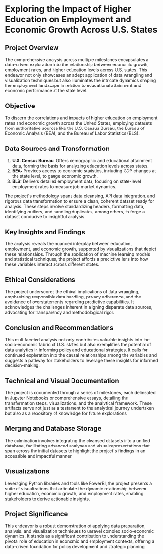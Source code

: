 # Exploring the Impact of Higher Education on Employment and Economic Growth Across U.S. States

## Project Overview
The comprehensive analysis across multiple milestones encapsulates a data-driven exploration into the relationship between economic growth, employment rates, and higher education levels across U.S. states. This endeavor not only showcases an adept application of data wrangling and visualization techniques but also illuminates the intricate dynamics shaping the employment landscape in relation to educational attainment and economic performance at the state level.

## Objective
To discern the correlations and impacts of higher education on employment rates and economic growth across the United States, employing datasets from authoritative sources like the U.S. Census Bureau, the Bureau of Economic Analysis (BEA), and the Bureau of Labor Statistics (BLS).

## Data Sources and Transformation
1. **U.S. Census Bureau:** Offers demographic and educational attainment data, forming the basis for analyzing education levels across states.
2. **BEA:** Provides access to economic statistics, including GDP changes at the state level, to gauge economic growth.
3. **BLS:** Delivers detailed employment data, focusing on state-level employment rates to measure job market dynamics.

The project's methodology spans data cleansing, API data integration, and rigorous data transformation to ensure a clean, coherent dataset ready for analysis. These steps involve standardizing headers, formatting data, identifying outliers, and handling duplicates, among others, to forge a dataset conducive to insightful analysis.

## Key Insights and Findings
The analysis reveals the nuanced interplay between education, employment, and economic growth, supported by visualizations that depict these relationships. Through the application of machine learning models and statistical techniques, the project affords a predictive lens into how these variables interact across different states.

## Ethical Considerations
The project underscores the ethical implications of data wrangling, emphasizing responsible data handling, privacy adherence, and the avoidance of overstatements regarding predictive capabilities. It acknowledges the challenges inherent in aligning disparate data sources, advocating for transparency and methodological rigor.

## Conclusion and Recommendations
This multifaceted analysis not only contributes valuable insights into the socio-economic fabric of U.S. states but also exemplifies the potential of data analytics in informing policy and educational strategies. It calls for continued exploration into the causal relationships among the variables and suggests a pathway for stakeholders to leverage these insights for informed decision-making.

## Technical and Visual Documentation
The project is documented through a series of milestones, each delineated in Jupyter Notebooks or comprehensive essays, detailing the transformation steps, visualizations, and the analytical framework. These artifacts serve not just as a testament to the analytical journey undertaken but also as a repository of knowledge for future explorations.

## Merging and Database Storage
The culmination involves integrating the cleansed datasets into a unified database, facilitating advanced analyses and visual representations that span across the initial datasets to highlight the project's findings in an accessible and impactful manner.

## Visualizations
Leveraging Python libraries and tools like PowerBI, the project presents a suite of visualizations that articulate the dynamic relationship between higher education, economic growth, and employment rates, enabling stakeholders to derive actionable insights.

## Project Significance
This endeavor is a robust demonstration of applying data preparation, analysis, and visualization techniques to unravel complex socio-economic dynamics. It stands as a significant contribution to understanding the pivotal role of education in economic and employment contexts, offering a data-driven foundation for policy development and strategic planning.
